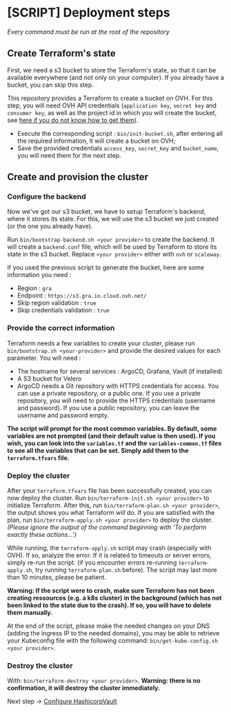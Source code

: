 # [SCRIPT] Deployment steps
_Every command must be run at the root of the repository_

## Create Terraform's state

First, we need a s3 bucket to store the Terraform's state, so that it can be available everywhere (and not only on your computer). If you already have a bucket, you can skip this step.

This repository provides a Terraform to create a bucket on OVH. For this step, you will need OVH API credentials (`application key`, `secret key` and `consumer key`, as well as the project id in which you will create the bucket, see [here if you do not know how to get them](https://help.ovhcloud.com/csm/en-api-getting-started-ovhcloud-api?id=kb_article_view&sysparm_article=KB0042777#advanced-usage-pair-ovhcloud-apis-with-an-application)).

- Execute the corresponding script : `bin/init-bucket.sh`, after entering all the required information, it will create a bucket on OVH;
- Save the provided credentials `access_key`, `secret_key` and `bucket_name`, you will need them for the next step.

## Create and provision the cluster

### Configure the backend
Now we've got our s3 bucket, we have to setup Terraform's backend, where it stores its state. For this, we will use the s3 bucket we just created (or the one you already have).

Run `bin/bootstrap-backend.sh <your provider>` to create the backend. It will create a `backend.conf` file, which will be used by Terraform to store its state in the s3 bucket. Replace `<your provider>` either with `ovh` or `scaleway`.

If you used the previous script to generate the bucket, here are some information you need :
 - Region : `gra`
 - Endpoint : `https://s3.gra.io.cloud.ovh.net/`
 - Skip region validation : `true`
 - Skip credentials validation : `true`

### Provide the correct information

Terraform needs a few variables to create your cluster, please run `bin/bootstrap.sh <your-provider>` and provide the desired values for each parameter. You will need :
- The hostname for several services : ArgoCD, Grafana, Vault (if installed)
- A S3 bucket for Velero
- ArgoCD needs a Git repository with HTTPS credentials for access. You can use a private repository, or a public one. If you use a private repository, you will need to provide the HTTPS credentials (username and password). If you use a public repository, you can leave the username and password empty.

**The script will prompt for the most common variables. By default, some variables are not prompted (and their default value is then used). If you wish, you can look into the `variables.tf` and the `variables-common.tf` files to see all the variables that can be set. Simply add them to the `terraform.tfvars` file.**

### Deploy the cluster

After your `terraform.tfvars` file has been successfully created, you can now deploy the cluster. Run `bin/terraform-init.sh <your provider>` to initialize Terraform. After this, run `bin/terraform-plan.sh <your provider>`, the output shows you what Terraform will do. If you are satisfied with the plan, run `bin/terraform-apply.sh <your provider>` to deploy the cluster. _(Please ignore the output of the command beginning with 'To perform exactly these actions...')_

While running, the `terraform-apply.sh` script may crash (especially with OVH). If so, analyze the error. If it is related to timeouts or server errors, simply re-run the script. (if you encounter errors re-running `terraform-apply.sh`, try running `terraform-plan.sh` before). The script may last more than 10 minutes, please be patient.

**Warning: If the script were to crash, make sure Terraform has not been creating ressources (e.g. a k8s cluster) in the background (which has not been linked to the state due to the crash). If so, you will have to delete them manually.**

At the end of the script, please make the needed changes on your DNS (adding the ingress IP to the needed domains), you may be able to retrieve your Kubeconfig file with the following command: `bin/get-kube-config.sh <your provider>`. 

### Destroy the cluster

With: `bin/terraform-destroy <your provider>`. **Warning: there is no confirmation, it will destroy the cluster immediately.**

Next step → [Configure HashicorpVault](./hashicorp-vault.md)